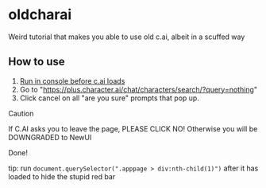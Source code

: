 # oldcharai
Weird tutorial that makes you able to use old c.ai, albeit in a scuffed way

## How to use
1. [Run in console before c.ai loads](https://raw.githubusercontent.com/rp-tooling/oldcharai/refs/heads/main/userscript.js)
2. Go to "https://plus.character.ai/chat/characters/search/?query=nothing"
3. Click cancel on all "are you sure" prompts that pop up.
> [!CAUTION]
> If C.AI asks you to leave the page, PLEASE CLICK NO! Otherwise you will be DOWNGRADED to NewUI

Done!

tip: run `document.querySelector(".apppage > div:nth-child(1)")` after it has loaded to hide the stupid red bar

